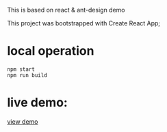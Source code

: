 This is based on react & ant-design demo

This project was bootstrapped with Create React App;

<h1>local operation</h1>
<code>npm start</code><br>
<code>npm run build</code>

<h1>live demo:</h1>
<p><a href="http://wtgdev.vikduo.com/index.html" target="_blank">view demo</a></p>